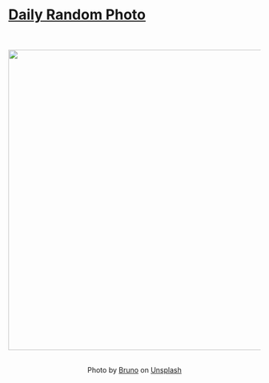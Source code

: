 # [Daily Random Photo](https://www.dailyrandomphoto.com/)

<div align="center">
  <br>
  <br>
  <a href="https://www.dailyrandomphoto.com/p/2023/2023-08-20/"><img src="https://images.unsplash.com/photo-1690767662568-a0cd2dc76266?crop=entropy&cs=tinysrgb&fit=max&fm=jpg&ixid=M3w3NzUwOHwwfDF8cmFuZG9tfHx8fHx8fHx8MTY5MjQ5MTMxM3w&ixlib=rb-4.0.3&q=80&w=1080" width="600px"></a>
  <br>
  <br>
  <p class="has-text-grey">Photo by <a href="https://unsplash.com/@bruno_adam?utm_source=Daily%20Random%20Photo&amp;utm_medium=referral" target="_blank" rel="noopener noreferrer">Bruno</a> on <a href="https://unsplash.com/photos/a-lightning-bolt-hitting-through-a-cloudy-sky-6bvsetrOmLA?utm_source=Daily%20Random%20Photo&amp;utm_medium=referral" target="_blank" rel="noopener noreferrer">Unsplash</a></p>
</div>
